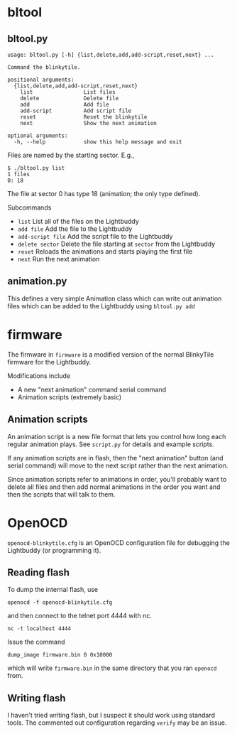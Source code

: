 # bltool

## bltool.py

```
usage: bltool.py [-h] {list,delete,add,add-script,reset,next} ...

Command the blinkytile.

positional arguments:
  {list,delete,add,add-script,reset,next}
    list                List files
    delete              Delete file
    add                 Add file
    add-script          Add script file
    reset               Reset the blinkytile
    next                Show the next animation

optional arguments:
  -h, --help            show this help message and exit
```

Files are named by the starting sector. E.g.,

```
$ ./bltool.py list
1 files
0: 18
```
The file at sector 0 has type 18 (animation; the only type defined).

Subcommands
- `list` List all of the files on the Lightbuddy
- `add file` Add the file to the Lightbuddy
- `add-script file` Add the script file to the Lightbuddy
- `delete sector` Delete the file starting at `sector` from the Lightbuddy
- `reset` Reloads the animations and starts playing the first file
- `next` Run the next animation

## animation.py

This defines a very simple Animation class which can write out animation files which can be added to the Lightbuddy using `bltool.py add`

# firmware

The firmware in `firmware` is a modified version of the normal BlinkyTile firmware for the Lightbuddy.

Modifications include
- A new "next animation" command serial command
- Animation scripts (extremely basic)

## Animation scripts

An animation script is a new file format that lets you control how long each
regular animation plays. See `script.py` for details and example scripts.

If any animation scripts are in flash, then the "next animation" button (and
serial command) will move to the next script rather than the next animation.

Since animation scripts refer to animations in order, you'll probably want to
delete all files and then add normal animations in the order you want and then
the scripts that will talk to them.

# OpenOCD

`openocd-blinkytile.cfg` is an OpenOCD configuration file for debugging the
Lightbuddy (or programming it).

## Reading flash

To dump the internal flash, use
```
openocd -f openocd-blinkytile.cfg
```
and then connect to the telnet port 4444 with nc.
```
nc -t localhost 4444
```

Issue the command
```
dump_image firmware.bin 0 0x10000
```
which will write `firmware.bin` in the same directory that you ran `openocd`
from.

## Writing flash

I haven't tried writing flash, but I suspect it should work using standard
tools. The commented out configuration regarding `verify` may be an issue.
